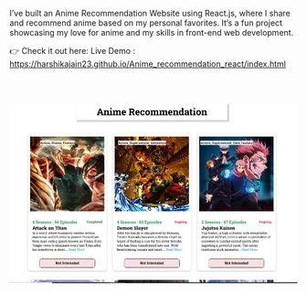 I’ve built an Anime Recommendation Website using React.js, where I share and recommend anime based on my personal favorites.
It’s a fun project showcasing my love for anime and my skills in front-end web development.

👉 Check it out here: Live Demo :
https://harshikajain23.github.io/Anime_recommendation_react/index.html

<br>
<br>


![Alt Text](src/assets/anime_recommendation_using_react.JPG)
